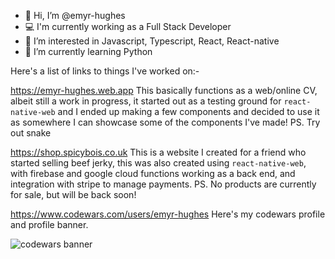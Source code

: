 - 👋 Hi, I’m @emyr-hughes
- 💻 I'm currently working as a Full Stack Developer
- 👀 I’m interested in Javascript, Typescript, React, React-native
- 🌱 I’m currently learning Python

Here's a list of links to things I've worked on:-

https://emyr-hughes.web.app 
This basically functions as a web/online CV, albeit still a work in progress, it started out as a testing ground for `react-native-web` and I ended up making a few components and decided to use it as somewhere I can showcase some of the components I've made! PS. Try out snake

https://shop.spicybois.co.uk 
This is a website I created for a friend who started selling beef jerky, this was also created using `react-native-web`, with firebase and google cloud functions working as a back end, and integration with stripe to manage payments. PS. No products are currently for sale, but will be back soon!

https://www.codewars.com/users/emyr-hughes
Here's my codewars profile and profile banner.

![codewars banner](https://www.codewars.com/users/emyr-hughes/badges/large "Logo Title Text 1")
